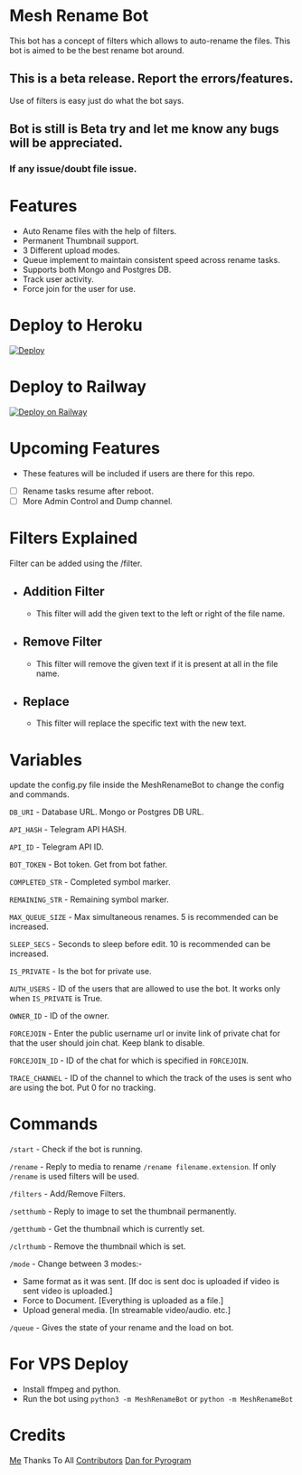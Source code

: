 # Mesh Rename Bot

This bot has a concept of filters which allows to auto-rename the files. This bot is aimed to be the best rename bot around. 

## This is a beta release. Report the errors/features.
Use of filters is easy just do what the bot says.

## Bot is still is Beta try and let me know any bugs will be appreciated.

### If any issue/doubt file issue.

# Features
 - Auto Rename files with the help of filters.
 - Permanent Thumbnail support.
 - 3 Different upload modes.
 - Queue implement to maintain consistent speed across rename tasks.
 - Supports both Mongo and Postgres DB.
 - Track user activity.
 - Force join for the user for use.

# Deploy to Heroku

[![Deploy](https://www.herokucdn.com/deploy/button.svg)](https://heroku.com/deploy?template=https://github.com/yash-dk/Mesh-RenameBot)

# Deploy to Railway

[![Deploy on Railway](https://railway.app/button.svg)](https://railway.app/new/template?template=https%3A%2F%2Fgithub.com%2Fyash-dk%2FMesh-RenameBot&envs=API_ID%2CAPI_HASH%2CBOT_TOKEN%2CTRACE_CHANNEL%2COWNER_ID%2CIS_PRIVATE%2CDATABASE_URL%2CFORCEJOIN%2CFORCEJOIN_ID&optionalEnvs=TRACE_CHANNEL%2COWNER_ID%2CIS_PRIVATE%2CFORCEJOIN%2CFORCEJOIN_ID&API_IDDesc=Input+your+API+ID+from+Telegram.&API_HASHDesc=Input+your+API+HASH+from+Telegram.&BOT_TOKENDesc=Telegram+Bot+Token.&TRACE_CHANNELDesc=ID+of+the+channel+to+which+the+track+of+the+uses+is+sent+who+are+using+the+bot.+Put+0+for+no+tracking.&OWNER_IDDesc=ID+of+the+owner&IS_PRIVATEDesc=Is+this+bot+for+private+use%3F+true%2Ffalse&DATABASE_URLDesc=Don%27t+Change+it&FORCEJOINDesc=Enter+the+user+name%28with+%40%29+or+invite+link+of+the+chat+that+the+use+should+join.+Keep+blank+to+disable.&FORCEJOIN_IDDesc=ID+of+the+chat+for+which+is+specified+in+FORCEJOIN.&DATABASE_URLDefault=postgres%3A%2F%2Fsgzceaejldyjsd%3Af8d20ac34fd1f9d5be13a357b54411d7b83c3e667ffca45f9fc33e5351a977ca%40ec2-75-101-212-64.compute-1.amazonaws.com%3A5432%2Fd7j78efd3qdni9)

# Upcoming Features
 - These features will be included if users are there for this repo.
 - [ ] Rename tasks resume after reboot.
 - [ ] More Admin Control and Dump channel.

# Filters Explained
Filter can be added using the /filter.
- ## Addition Filter
  - This filter will add the given text to the left or right of the file name.
- ## Remove Filter
  - This filter will remove the given text if it is present at all in the file name.
- ## Replace
  - This filter will replace the specific text with the new text.

# Variables

update the config.py file inside the MeshRenameBot to change the config and commands.

`DB_URI` - Database URL. Mongo or Postgres DB URL.

`API_HASH` - Telegram API HASH.

`API_ID` - Telegram API ID.

`BOT_TOKEN` - Bot token. Get from bot father.

`COMPLETED_STR` - Completed symbol marker.

`REMAINING_STR` - Remaining symbol marker.

`MAX_QUEUE_SIZE` - Max simultaneous renames. 5 is recommended can be increased.

`SLEEP_SECS` - Seconds to sleep before edit. 10 is recommended can be increased.

`IS_PRIVATE` - Is the bot for private use.

`AUTH_USERS` - ID of the users that are allowed to use the bot. It works only when `IS_PRIVATE` is True.

`OWNER_ID` - ID of the owner.

`FORCEJOIN` - Enter the public username url or invite link of private chat for that the user should join chat. Keep blank to disable.

`FORCEJOIN_ID` - ID of the chat for which is specified in `FORCEJOIN`.

`TRACE_CHANNEL` - ID of the channel to which the track of the uses is sent who are using the bot. Put 0 for no tracking.

# Commands
`/start` - Check if the bot is running.

`/rename` - Reply to media to rename `/rename filename.extension`. If only `/rename` is used filters will be used.

`/filters` - Add/Remove Filters.

`/setthumb` - Reply to image to set the thumbnail permanently.

`/getthumb` - Get the thumbnail which is currently set.

`/clrthumb` - Remove the thumbnail which is set.

`/mode` - Change between 3 modes:-
- Same format as it was sent. [If doc is sent doc is uploaded if video is sent video is uploaded.]
- Force to Document. [Everything is uploaded as a file.]
- Upload general media. [In streamable video/audio. etc.]

`/queue` - Gives the state of your rename and the load on bot.

# For VPS Deploy
- Install ffmpeg and python.
- Run the bot using `python3 -m MeshRenameBot` or `python -m MeshRenameBot`

# Credits
[Me](https://github.com/yash-dk)
Thanks To All [Contributors](https://github.com/yash-dk/Mesh-RenameBot/graphs/contributors)
[Dan for Pyrogram](https://github.com/pyrogram/pyrogram)

